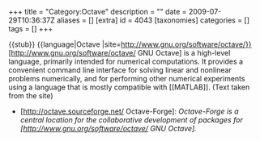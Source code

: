 +++
title = "Category:Octave"
description = ""
date = 2009-07-29T10:36:37Z
aliases = []
[extra]
id = 4043
[taxonomies]
categories = []
tags = []
+++

{{stub}}
{{language|Octave
|site=http://www.gnu.org/software/octave/}}
[http://www.gnu.org/software/octave/ GNU Octave] is a high-level language, primarily intended for numerical computations. It provides a convenient command line interface for solving linear and nonlinear problems numerically, and for performing other numerical experiments using a language that is mostly compatible with [[MATLAB]]. (Text taken from the site)

* [http://octave.sourceforge.net/ Octave-Forge]: <cite>Octave-Forge is a central location for the collaborative development of packages for [http://www.gnu.org/software/octave/ GNU Octave].</cite>
